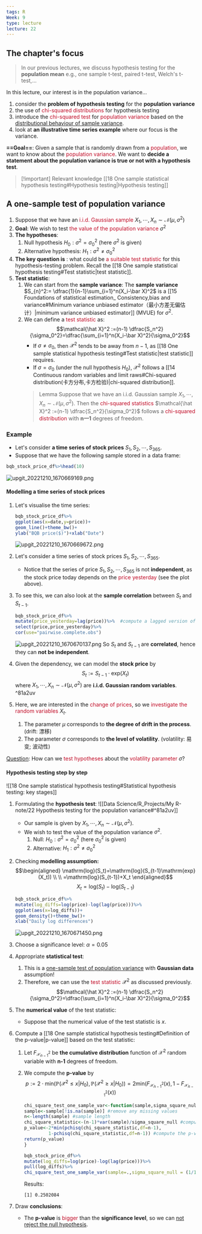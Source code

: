 ```yaml
---
tags: R
Week: 9
type: lecture
lecture: 22
---
```


## The chapter's focus
>In our previous lectures, we discuss hypothesis testing for the **population mean**
>e.g., one sample t-test, paired t-test, Welch's t-test,...

In this lecture, our interest is in the population variance...
1. consider the **problem of hypothesis testing** for the **population variance**
2. the use of <font color=#c10b26>chi-squared distributions</font> for hypothesis testing
3. introduce the <font color=#c10b26>chi-squared test</font> for <font color=#c10b26>population variance</font> based on the <u>distributional behaviour of sample variance</u>.
4. look at **an illustrative time series example** where our focus is the variance.

**==Goal==**: Given a sample that is randomly drawn from a <font color=#c10b26>population</font>, we want to know about the <font color=#c10b26>population variance</font>. We want to **decide a statement about the population variance is true or not with a hypothesis test**.

>[!important] Relevant knowledge
>[[18 One sample statistical hypothesis testing#Hypothesis testing|Hypothesis testing]]


## A one-sample test of population variance
1. Suppose that we have an <font color=#c10b26>i.i.d. Gaussian sample</font> $X_1,\cdots,X_n \sim \mathcal{N}(\mu,\sigma^2)$
2. **Goal**: We wish to test <font color=#c10b26>the value of the population variance</font> $\sigma^2$
3. **The hypotheses**: 
	1. Null hypothesis $H_0: \sigma^2=\sigma_0^2$ (here $\sigma^2$ is given)
	2. Alternative hypothesis: $H_1: \sigma^2\neq \sigma_0^2$
4. **The key question is** : what could be <font color=#c10b26>a suitable test statistic</font> for this hypothesis-testing problem.
	Recall the [[18 One sample statistical hypothesis testing#Test statistic|test statistic]].
5. **Test statistic**:
	1. We can start from the **sample variance**:
		The **sample variance** $S_{n}^2:= \dfrac{1}{n-1}\sum_{i=1}^n(X_i-\bar X)^2$ is a [[15 Foundations of statistical estimation_ Consistency,bias and variance#Minimum variance unbiased estimator（最小方差无偏估计）|minimum variance unbiased estimator]] (MVUE) for $\sigma^2$. 
	2. We can define a <font color=#c10b26>test statistic</font> as:
		$$\mathcal{\hat X}^2 :=(n-1) \dfrac{S_n^2}{\sigma_0^2}=\dfrac{\sum_{i=1}^n(X_i-\bar X)^2}{\sigma_0^2}$$
		- If $\sigma\neq \sigma_0$, then $\mathcal{\hat X}^2$ tends to be away from $n-1$, as [[18 One sample statistical hypothesis testing#Test statistic|test statistic]] requires.
		- If $\sigma =\sigma_0$ (under the null hypothesis $H_0$), $\mathcal{\hat X}^2$ follows a [[14 Continuous random variables and limit raws#Chi-squared distribution(卡方分布,卡方检验)|chi-squared distribution]].
		>Lemma
		>Suppose that we have an i.i.d. Gaussian sample $X_1,\cdots,X_n \sim \mathcal{N}(\mu,\sigma^2)$. Then the <font color=#c10b26>chi-squared statistics</font> $\mathcal{\hat X}^2 :=(n-1) \dfrac{S_n^2}{\sigma_0^2}$ follows a <font color=#c10b26>chi-squared distribution</font> with **n一1** degrees of freedom.

### Example

- Let's consider **a time series of stock prices** $S_1, S_2,\cdots, S_{365}$.
- Suppose that we have the following sample stored in a data frame:
```r
bqb_stock_price_df%>%head(10)
```
![upgit_20221210_1670669169.png](https://raw.githubusercontent.com/RooNat/Myimages/main/2022/12/upgit_20221210_1670669169.png)
#### Modelling a time series of stock prices
1. Let's visualise the time series:
	```r
	bqb_stock_price_df%>%
	ggplot(aes(x=date,y=price))+
	geom_line()+theme_bw()+
	ylab("BQB price($)")+xlab("Date")
	```
	![upgit_20221210_1670669672.png](https://raw.githubusercontent.com/RooNat/Myimages/main/2022/12/upgit_20221210_1670669672.png)

2. Let's consider a time series of stock prices $S_1,S_2,\cdots, S_{365}$.
	- Notice that the series of price $S_1,S_2,\cdots, S_{365}$ is not **independent**, as the stock price today depends on the <font color=#c10b26>price yesterday</font> (see the plot above).
3. To see this, we can also look at the **sample correlation** between $S_t$ and $S_{t-1}$.
	```r
	bqb_stock_price_df%>%
	mutate(price_yesterday=lag(price))%>%  #compute a lagged version of a time series
	select(price,price_yesterday)%>%
	cor(use="pairwise.complete.obs")
	```
	![upgit_20221210_1670670137.png](https://raw.githubusercontent.com/RooNat/Myimages/main/2022/12/upgit_20221210_1670670137.png)
	So $S_t$ and $S_{t-1}$ are **correlated**, hence they can **not be independent**.
4. Given the dependency, we can model the **stock price** by
	$$S_t:=S_{t-1}\cdot \mathrm{exp}(X_t)$$
	where $X_1,\cdots,X_n \sim \mathcal{N}(\mu,\sigma^2)$ are **i.i.d. Gaussian random variables**.  ^81a2uv
5. Here, we are interested in the <font color=#c10b26>change of prices</font>, so we <font color=#c10b26>investigate the random variables</font> $X_t$.
	1. The parameter $\mu$ corresponds to **the degree of drift in the process**. (drift: 漂移)
	2. The parameter $\sigma$ corresponds to **the level of volatility**. (volatility: 易变; 波动性)

<u>Question</u>: How can we <font color=#c10b26>test hypotheses</font> about the<font color=#c10b26> volatility parameter</font> $\sigma$?

#### Hypothesis testing step by step

![[18 One sample statistical hypothesis testing#Statistical hypothesis testing: key stages]]

1. Formulating the **hypothesis test**:
	![[Data Science/R_Projects/My R-note/22 Hypothesis testing for the population variance#^81a2uv]]
	- Our sample is given by $X_1,\cdots,X_n \sim \mathcal{N}(\mu,\sigma^2)$.
	- We wish to test the value of the population variance $\sigma^2$.
		1. Null: $H_0: \sigma^2=\sigma_0^2$ (here $\sigma_0^2$ is given)
		2. Alternative: $H_1: \sigma^2\neq \sigma_0^2$
2. Checking **modelling assumption:**
	$$\begin{aligned} \mathrm{log}(S_t)=\mathrm{log}(S_{t-1}\mathrm{exp}(X_t)) \\ \\ 
	=\mathrm{log}(S_{t-1})+X_t
	\end{aligned}$$
	$$X_t=\mathrm{log}(S_t)-\mathrm{log}(S_{t-1})$$
	```r
	bqb_stock_price_df%>%
	mutate(log_diffs=log(price)-log(lag(price)))%>%
	ggplot(aes(x=log_diffs))+
	geom_density()+theme_bw()+
	xlab("Daily log differences")
	```
	![upgit_20221210_1670671450.png](https://raw.githubusercontent.com/RooNat/Myimages/main/2022/12/upgit_20221210_1670671450.png)

3. Choose a significance level: $\alpha=0.05$ 
4. Appropriate **statistical test**: 
	1. This is a <u>one-sample test of population variance</u> with **Gaussian data** assumption!
	2. Therefore, we can use the <font color=#c10b26>test statistic</font> $\mathcal{\hat X}^2$ as discussed previously.
		$$\mathcal{\hat X}^2 :=(n-1) \dfrac{S_n^2}{\sigma_0^2}=\dfrac{\sum_{i=1}^n(X_i-\bar X)^2}{\sigma_0^2}$$
5. The **numerical value** of the test statistic:
	- Suppose that the numerical value of the test statistic is $x$.
6. Compute a [[18 One sample statistical hypothesis testing#Definition of the p-value|p-value]] based on the test statistic:
	1. Let $F_{\mathcal{X}_{n-1}^2}$ be **the cumulative distribution** function of $\mathcal{X}^2$ random variable with **n-1** degrees of freedom.
	2. We compute the **p-value** by
		$$p:=2\cdot \mathrm{min}(\mathbb{P}(\mathcal{\hat X}^2 \leq x |H_0),\mathbb{P}(\mathcal{\hat X}^2\geq x | H_0))=2\mathrm{min}(F_{\mathcal{X}_{n-1}^2}(x),1-F_{\mathcal{X}_{n-1}^2}(x))$$
		
		```r
		chi_square_test_one_sample_var<-function(sample,sigma_square_null){
		sample<-sample[!is.na(sample)] #remove any missing values
		n<-length(sample) #sample length
		chi_square_statistic<-(n-1)*var(sample)/sigma_square_null #compute test statistic
		p_value<-2*min(pchisq(chi_square_statistic,df=n-1),
                 1-pchisq(chi_square_statistic,df=n-1)) #compute the p-value
        return(p_value)
        }
		```
		
		```r
		bqb_stock_price_df%>%
		mutate(log_diffs=log(price)-log(lag(price)))%>%
		pull(log_diffs)%>%
		chi_square_test_one_sample_var(sample=.,sigma_square_null = (1/100)^2)
		```
		Results:
		```
		[1] 0.2502084
		```
		
7. Draw **conclusions**:
	- The **p-value** is <font color=#c10b26>bigger</font> than the **significance level**, so we can <u>not reject the null hypothesis</u>. 